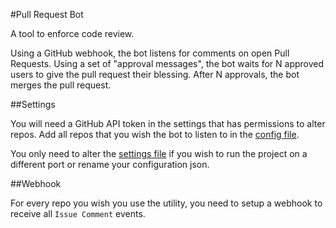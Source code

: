 
#Pull Request Bot

A tool to enforce code review.

Using a GitHub webhook, the bot listens for comments on open Pull Requests.
Using a set of "approval messages", the bot waits for N approved users to give the pull request their blessing.
After N approvals, the bot merges the pull request.


##Settings

You will need a GitHub API token in the settings that has permissions to alter repos.
Add all repos that you wish the bot to listen to in the [config file](config.json).

You only need to alter the [settings file](settings.dev) if you wish to run the project on a different port or rename your configuration json.

##Webhook

For every repo you wish you use the utility, you need to setup a webhook to receive all `Issue Comment` events.

